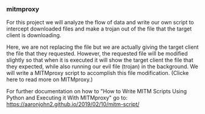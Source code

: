### mitmproxy

For this project we will analyze the flow of data and write our own script to intercept downloaded files and make a trojan out of the file that the target client is downloading.

Here, we are not replacing the file but we are actually giving the target client the file that they requested. However, the requested file will be modified slightly so that when it is executed it will show the target client the file that they expected, while also running our evil file (trojan) in the background. We will write a MITMproxy script to accomplish this file modification. (Clicke here to read more on MITMproxy.)

For further documentation on how to "How to Write MITM Scripts Using Python and Executing it With MITMproxy" go to: https://aaronjohn2.github.io/2019/02/10/mitm-script/
